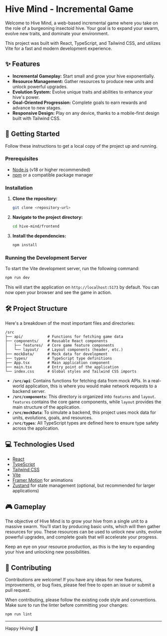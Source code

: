 # Hive Mind - Incremental Game

Welcome to Hive Mind, a web-based incremental game where you take on the role of a burgeoning insectoid hive. Your goal is to expand your swarm, evolve new traits, and dominate your environment.

This project was built with React, TypeScript, and Tailwind CSS, and utilizes Vite for a fast and modern development experience.

## ✨ Features

- **Incremental Gameplay:** Start small and grow your hive exponentially.
- **Resource Management:** Gather resources to produce new units and unlock powerful upgrades.
- **Evolution System:** Evolve unique traits and abilities to enhance your hive's power.
- **Goal-Oriented Progression:** Complete goals to earn rewards and advance to new stages.
- **Responsive Design:** Play on any device, thanks to a mobile-first design built with Tailwind CSS.

## 🚀 Getting Started

Follow these instructions to get a local copy of the project up and running.

### Prerequisites

- [Node.js](https://nodejs.org/) (v18 or higher recommended)
- [npm](https://www.npmjs.com/) or a compatible package manager

### Installation

1. **Clone the repository:**

   ```bash
   git clone <repository-url>
   ```

2. **Navigate to the project directory:**

   ```bash
   cd hive-mind/frontend
   ```

3. **Install the dependencies:**

   ```bash
   npm install
   ```

### Running the Development Server

To start the Vite development server, run the following command:

```bash
npm run dev
```

This will start the application on `http://localhost:5173` by default. You can now open your browser and see the game in action.

## 🛠️ Project Structure

Here's a breakdown of the most important files and directories:

```
/src
├── api/           # Functions for fetching game data
├── components/    # Reusable React components
│   ├── features/  # Core game feature components
│   └── layout/    # Layout components (header, etc.)
├── mockData/      # Mock data for development
├── types/         # TypeScript type definitions
├── App.tsx        # Main application component
├── main.tsx       # Entry point of the application
└── index.css      # Global styles and Tailwind CSS imports
```

- **`/src/api`**: Contains functions for fetching data from mock APIs. In a real-world application, this is where you would make network requests to a backend server.
- **`/src/components`**: This directory is organized into `features` and `layout`. `features` contains the core game components, while `layout` provides the main structure of the application.
- **`/src/mockData`**: To simulate a backend, this project uses mock data for units, evolutions, goals, and resources.
- **`/src/types`**: All TypeScript types are defined here to ensure type safety across the application.

## 💻 Technologies Used

- [React](https://reactjs.org/)
- [TypeScript](https://www.typescriptlang.org/)
- [Tailwind CSS](https://tailwindcss.com/)
- [Vite](https://vitejs.dev/)
- [Framer Motion](https://www.framer.com/motion/) for animations
- [Zustand](https://zustand-demo.pmnd.rs/) for state management (optional, but recommended for larger applications)

## 🎮 Gameplay

The objective of Hive Mind is to grow your hive from a single unit to a massive swarm. You'll start by producing basic units, which will then gather resources for you. These resources can be used to unlock new units, evolve powerful upgrades, and complete goals that will accelerate your progress.

Keep an eye on your resource production, as this is the key to expanding your hive and unlocking new possibilities.

## 🤝 Contributing

Contributions are welcome! If you have any ideas for new features, improvements, or bug fixes, please feel free to open an issue or submit a pull request.

When contributing, please follow the existing code style and conventions. Make sure to run the linter before committing your changes:

```bash
npm run lint
```

---

Happy Hiving! 🐛
